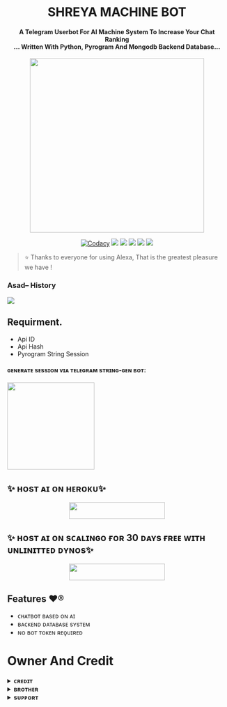 <h1 align="center"><b> SHREYA MACHINE BOT </b></h1>

<h4 align="center">A Telegram Userbot For AI Machine System To Increase Your Chat Ranking <br> ... Written With Python, Pyrogram And Mongodb Backend Database...</h4>

<p align="center"><a href="https://t.me/Jankari_Ki_Duniya"><img src="https://telegra.ph/file/ba70f8a7e6906b3bda142.jpg" width="400"></a></p>

<p align="center">
    <a href="https://app.codacy.com/manual/TheTeamAlexa/AlexaAiMachineBot/dashboard"> <img src="https://img.shields.io/codacy/grade/4d58f2a402b54aed8a7d95f7add45a81?color=brightgreen&logo=codacy&logoColor=green&style=for-the-badge" alt="Codacy" /></a>
    <a href="https://github.com/TheTeamAlexa/AlexaAiMachineBot"> <img src="https://img.shields.io/github/repo-size/TheTeamAlexa/AlexaAiMachineBotBot?color=orange&logo=github&logoColor=green&style=for-the-badge" /></a>
    <a href="https://github.com/TheTeamAlexa/AlexaAiMachineBot/commits/prince"> <img src="https://img.shields.io/github/last-commit/TheTeamAlexa/AlexaAiMachineBot?color=brown&logo=github&logoColor=green&style=for-the-badge" /></a>
    <a href="https://github.com/TheTeamAlexa/AlexaAiMachineBot/issues"> <img src="https://img.shields.io/github/issues/TheTeamAlexa/AlexaAiMachineBot?color=blueviolet&logo=github&logoColor=green&style=for-the-badge" /></a>
    <a href="https://github.com/TheTeamAlexa/AlexaAiMachineBot/network/members"> <img src="https://img.shields.io/github/forks/TheTeamAlexa/AlexaAiMachineBot?color=red&logo=github&logoColor=green&style=for-the-badge" /></a>  
    <a href="https://pypi.org/project/Telethon/"> <img src="https://img.shields.io/pypi/v/telethon?color=yellow&label=telethon&logo=python&logoColor=green&style=for-the-badge" /></a>
</p>

> ⭐️ Thanks to everyone for using Alexa, That is the greatest pleasure we have !

### Asad– History

<a href="https://www.youtube.com/JankariKiDuniya"><img src="https://img.shields.io/badge/Join-Subscribe%20Support-blue.svg?style=for-the-badge&logo=YouTube"></a>

## Requirment.
- Api ID
- Api Hash
- Pyrogram String Session
<h4> ɢᴇɴᴇʀᴀᴛᴇ sᴇssɪᴏɴ ᴠɪᴀ ᴛᴇʟᴇɢʀᴀᴍ sᴛʀɪɴɢ-ɢᴇɴ ʙᴏᴛ: </h4>    
<p><a href="https://t.me/Session_Generator_Robot"><img src="https://img.shields.io/badge/TG%20String%20Gen%20Bot-blueviolet?style=for-the-badge&logo=appveyor" width="200""/></a></p>
    
## ✨ ʜᴏsᴛ ᴀɪ ᴏɴ ʜᴇʀᴏᴋᴜ✨

<p align="center"><a href="https://heroku.com/deploy?template=https://github.com/TheTeamAlexa/AlexaAiMachineBot"> <img src="https://img.shields.io/badge/ᴅᴇᴘʟᴏʏ%20ᴛᴏ%20ʜᴇʀᴏᴋᴜ-black?style=for-the-badge&logo=heroku" width="220" height="38.45"/></a></p>

## ✨ ʜᴏsᴛ ᴀɪ ᴏɴ sᴄᴀʟɪɴɢᴏ ғᴏʀ 30 ᴅᴀʏs ғʀᴇᴇ ᴡɪᴛʜ ᴜɴʟɪɴɪᴛᴛᴇᴅ ᴅʏɴᴏs✨

<p align="center"><a href="https://auth.scalingo.com/users/auth/github"> <img src="https://img.shields.io/badge/ᴅᴇᴘʟᴏʏ%20ᴛᴏ%20sᴄᴀʟɪɴɢᴏ-black?style=for-the-badge&logo=scalingo" width="220" height="38.45"/></a></p>


## Features ❤️®
- ᴄʜᴀᴛʙᴏᴛ ʙᴀsᴇᴅ ᴏɴ ᴀɪ 
- ʙᴀᴄᴋᴇɴᴅ ᴅᴀᴛᴀʙᴀsᴇ sʏsᴛᴇᴍ
- ɴᴏ ʙᴏᴛ ᴛᴏᴋᴇɴ ʀᴇǫᴜɪʀᴇᴅ

# Owner And Credit


<details>
<summary><b>ᴄʀᴇᴅɪᴛ</b></summary>
<br>

## sᴘᴇᴄɪᴀʟ ᴄʀᴇᴅɪᴛ

- [ᴀsᴀᴅ ᴀʟɪ](https://t.me/Dr_Asad_Ali) ғᴏʀ ᴄᴏɴᴠᴇʀᴛɪɴɢ ɪɴᴛᴏ ᴜsᴇʀʙᴏᴛ.
- [MetaVoid (Moezilla) ғᴏʀ ᴍᴀɪɴ ᴘʀᴏᴊᴇᴄᴛ](https://github.com/Moezilla)

</details>

<details>
<summary><b>ʙʀᴏᴛʜᴇʀ</b></summary>
<br>

- [ᴍᴜᴋᴜ](https://t.me/LEGEND_MUKUND)
- [ᴅᴇᴠɪʟ](https://t.me/its_devil_911)
- [ʜᴀʀsʜɪᴛ](https://t.me/HarshitSharma361)
- [Abhimanyu](https://t.me/Itz_Venom_xD)

</details>

<details>
<summary><b>sᴜᴘᴘᴏʀᴛ</b></summary>
<br>

# ❤️ Support
<a href="https://t.me/AsadSupport"><img src="https://img.shields.io/badge/Join-Telegram%20Channel-red.svg?logo=Telegram"></a>
<a href="https://t.me/Shayri_Music_Lovers"><img src="https://img.shields.io/badge/Join-Telegram%20Group-blue.svg?logo=telegram"></a>
<a href="https://t.me/Give_Me_Heart"><img src="https://img.shields.io/badge/Give-Me%20Heart-blue.svg?logo=telegram"></a>
<a href="https://t.me/Alexa_Help"><img src="https://img.shields.io/badge/Give-Me%20Heart-blue.svg?logo=telegram"></a>

</details>
